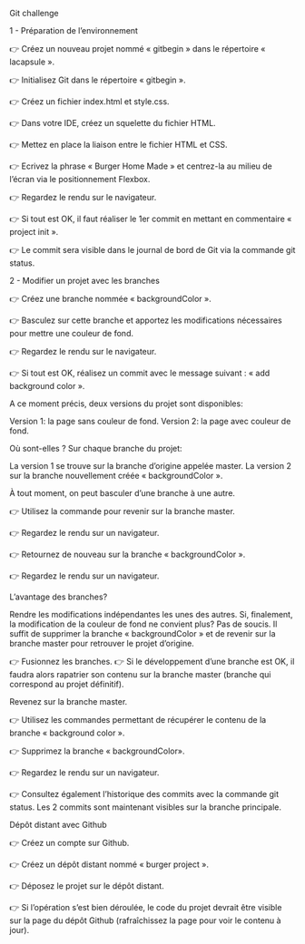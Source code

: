 Git challenge 

1 - Préparation de l’environnement

👉 Créez un nouveau projet nommé « gitbegin » dans le répertoire « lacapsule ».

👉 Initialisez Git dans le répertoire  « gitbegin ».



👉 Créez un fichier index.html et style.css.



👉 Dans votre IDE, créez un squelette du fichier HTML.

👉 Mettez en place la liaison entre le fichier HTML et CSS.

👉 Ecrivez la phrase « Burger Home Made » et centrez-la au milieu de l’écran via le positionnement Flexbox.

👉 Regardez le rendu sur le navigateur.

👉 Si tout est OK, il faut réaliser le 1er commit en mettant en commentaire « project init ».



👉 Le commit sera visible dans le journal de bord de Git via la commande git status.

2 - Modifier un projet avec les branches

👉 Créez une branche nommée « backgroundColor ».



👉 Basculez sur cette branche et apportez les modifications nécessaires pour mettre une couleur de fond.




👉 Regardez le rendu sur le navigateur.

👉 Si tout est OK, réalisez un commit avec le message suivant : « add background color ».




A ce moment précis, deux versions du projet sont disponibles:

Version 1: la page sans couleur de fond.
Version 2: la page avec couleur de fond.

Où sont-elles ? Sur chaque branche du projet:

La version 1 se trouve sur la branche d’origine appelée master.
La version 2 sur la branche nouvellement créée « backgroundColor ».

À tout moment, on peut basculer d’une branche à une autre.


👉 Utilisez la commande pour revenir sur la branche master.



👉 Regardez le rendu sur un navigateur.

👉 Retournez de nouveau sur la branche « backgroundColor ».



👉 Regardez le rendu sur un navigateur.


L’avantage des branches?

Rendre les modifications indépendantes les unes des autres. Si, finalement, la modification de la couleur de fond ne convient plus? Pas de soucis. Il suffit de supprimer la branche « backgroundColor » et de revenir sur la branche master pour retrouver le projet d’origine.


👉 Fusionnez les branches.
👉 Si le développement d’une branche est OK, il faudra alors rapatrier son contenu sur la branche master (branche qui correspond au projet définitif).

Revenez sur la branche master.



👉 Utilisez les commandes permettant de récupérer le contenu de la branche « background color ».



👉 Supprimez la branche « backgroundColor».



👉 Regardez le rendu sur un navigateur.

👉 Consultez également l’historique des commits avec la commande git status. Les 2 commits sont maintenant visibles sur la branche principale.

 Dépôt distant avec Github

👉 Créez un compte sur Github.

👉 Créez un dépôt distant nommé « burger project ».

👉 Déposez le projet sur le dépôt distant.



👉 Si l’opération s’est bien déroulée, le code du projet devrait être visible sur la page du dépôt Github (rafraîchissez la page pour voir le contenu à jour).